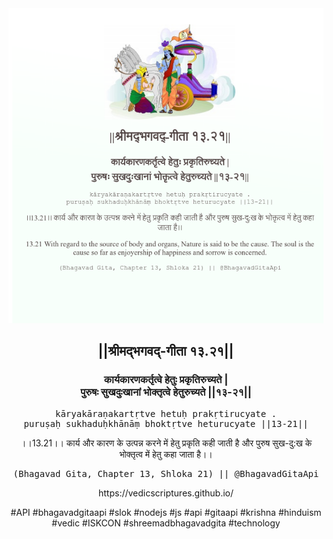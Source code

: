 <img src="../../asset/BG_13_21.png"/>
<center><h2>||श्रीमद्‍भगवद्‍-गीता १३.२१||</h2>
<h3>कार्यकारणकर्तृत्वे हेतुः प्रकृतिरुच्यते |<br/>पुरुषः सुखदुःखानां भोक्तृत्वे हेतुरुच्यते ||१३-२१||</h3>
<pre>kāryakāraṇakartṛtve hetuḥ prakṛtirucyate .<br/>puruṣaḥ sukhaduḥkhānāṃ bhoktṛtve heturucyate ||13-21||</pre>
<p>।।13.21।। कार्य और कारण के उत्पन्न करने में हेतु प्रकृति कही जाती है और पुरुष सुख-दु:ख के भोक्तृत्व में हेतु कहा जाता है।।</p>
<pre>(Bhagavad Gita, Chapter 13, Shloka 21) || @BhagavadGitaApi</pre><p>https://vedicscriptures.github.io/</p><p>#API #bhagavadgitaapi #slok #nodejs #js #api #gitaapi #krishna #hinduism #vedic #ISKCON #shreemadbhagavadgita #technology</p></center>